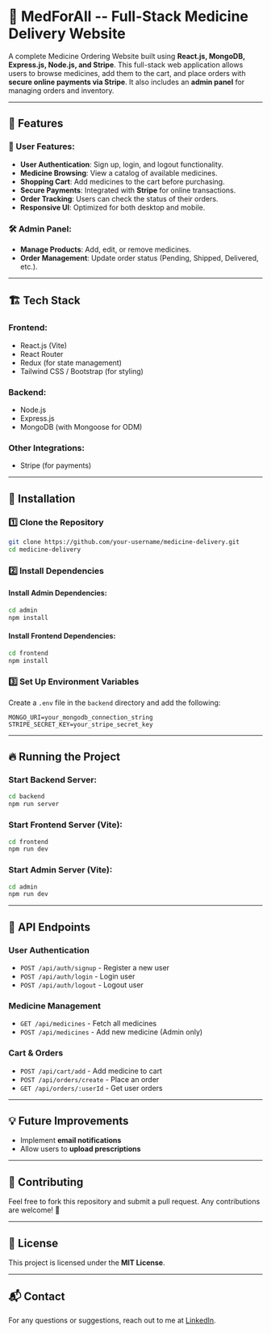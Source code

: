 # 🏥 MedForAll  -- Full-Stack Medicine Delivery Website

A complete Medicine Ordering Website built using **React.js, MongoDB, Express.js, Node.js, and Stripe**. This full-stack web application allows users to browse medicines, add them to the cart, and place orders with **secure online payments via Stripe**. It also includes an **admin panel** for managing orders and inventory.

---

## 🚀 Features

### 🛒 User Features:
- **User Authentication**: Sign up, login, and logout functionality.
- **Medicine Browsing**: View a catalog of available medicines.
- **Shopping Cart**: Add medicines to the cart before purchasing.
- **Secure Payments**: Integrated with **Stripe** for online transactions.
- **Order Tracking**: Users can check the status of their orders.
- **Responsive UI**: Optimized for both desktop and mobile.

### 🛠 Admin Panel:
- **Manage Products**: Add, edit, or remove medicines.
- **Order Management**: Update order status (Pending, Shipped, Delivered, etc.).
  
---

## 🏗 Tech Stack

### **Frontend:**
- React.js (Vite)
- React Router
- Redux (for state management)
- Tailwind CSS / Bootstrap (for styling)

### **Backend:**
- Node.js
- Express.js
- MongoDB (with Mongoose for ODM)

### **Other Integrations:**
- Stripe (for payments)

---

## 📌 Installation

### 1️⃣ Clone the Repository
```sh
git clone https://github.com/your-username/medicine-delivery.git
cd medicine-delivery
```

### 2️⃣ Install Dependencies
#### Install Admin Dependencies:
```sh
cd admin
npm install
```

#### Install Frontend Dependencies:
```sh
cd frontend
npm install
```

### 3️⃣ Set Up Environment Variables
Create a `.env` file in the `backend` directory and add the following:
```env
MONGO_URI=your_mongodb_connection_string
STRIPE_SECRET_KEY=your_stripe_secret_key
```

---

## 🔥 Running the Project

### Start Backend Server:
```sh
cd backend
npm run server
```

### Start Frontend Server (Vite):
```sh
cd frontend
npm run dev
```

### Start Admin Server (Vite):
```sh
cd admin
npm run dev
```

---

## 📜 API Endpoints
### **User Authentication**
- `POST /api/auth/signup` - Register a new user
- `POST /api/auth/login` - Login user
- `POST /api/auth/logout` - Logout user

### **Medicine Management**
- `GET /api/medicines` - Fetch all medicines
- `POST /api/medicines` - Add new medicine (Admin only)

### **Cart & Orders**
- `POST /api/cart/add` - Add medicine to cart
- `POST /api/orders/create` - Place an order
- `GET /api/orders/:userId` - Get user orders

---

## 💡 Future Improvements

- Implement **email notifications**
- Allow users to **upload prescriptions**

---

## 🤝 Contributing
Feel free to fork this repository and submit a pull request. Any contributions are welcome! 🚀

---

## 📜 License
This project is licensed under the **MIT License**.

---

## 📬 Contact
For any questions or suggestions, reach out to me at  [LinkedIn](https://www.linkedin.com/in/vinod-kuril-6398b5220/).

